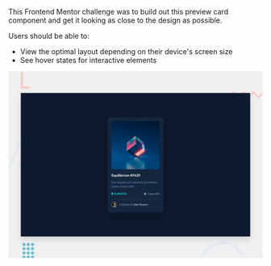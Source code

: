 This Frontend Mentor challenge was to build out this preview card component and get it looking as close to the design as possible.

Users should be able to:
- View the optimal layout depending on their device's screen size
- See hover states for interactive elements

![Design preview for the NFT preview card component coding challenge](./design/desktop-preview.jpg)
